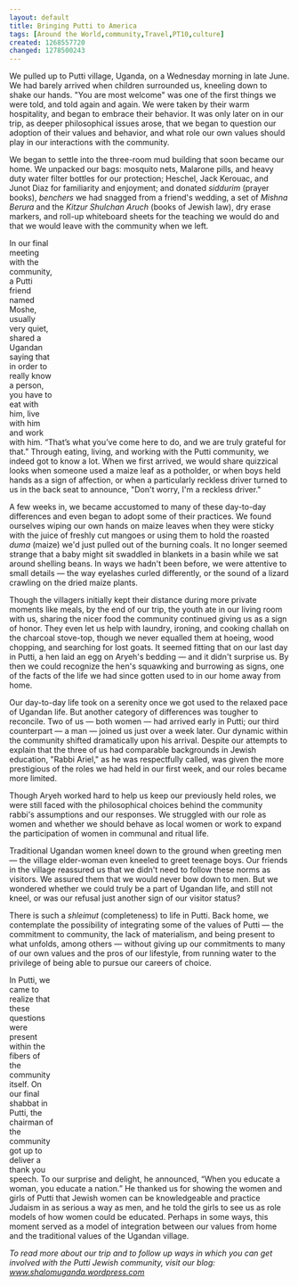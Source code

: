```yaml
---
layout: default
title: Bringing Putti to America
tags: [Around the World,community,Travel,PT10,culture]
created: 1268557720
changed: 1278500243
---
```

<p>We pulled up to Putti village, Uganda, on a Wednesday morning in late June.  We had barely arrived when children surrounded us, kneeling down to shake our hands.  &quot;You are most welcome&quot; was one of the first things we were told, and told again and again.  We were taken by their warm hospitality, and began to embrace their behavior. It was only later on in our trip, as deeper philosophical issues arose, that we began to question our adoption of their values and behavior, and what role our own values should play in our interactions with the community.</p>
<p>We began to settle into the three-room mud building that soon became our home. We unpacked our bags: mosquito nets, Malarone pills, and heavy duty water filter bottles for our protection; Heschel, Jack Kerouac, and Junot Diaz for familiarity and enjoyment; and donated <em>siddurim </em>(prayer books), <em>benchers </em>we had snagged from a friend's wedding, a set of <em>Mishna Berura</em> and the <em>Kitzur Shulchan Aruch</em> (books of Jewish law), dry erase markers, and roll-up whiteboard sheets for the teaching we would do and that we would leave with the community when we left.</p>
<object width="425" height="344" align="right">
<param name="movie" value="http://www.youtube.com/v/m7WYOFaYylw&amp;hl=en_US&amp;fs=1&amp;" />
<param name="allowFullScreen" value="true" />
<param name="allowscriptaccess" value="always" /><embed src="http://www.youtube.com/v/m7WYOFaYylw&amp;hl=en_US&amp;fs=1&amp;" type="application/x-shockwave-flash" allowscriptaccess="always" allowfullscreen="true" width="425" height="344"></embed></object>
<p>In our final meeting with the community, a Putti friend named Moshe, usually very quiet, shared a Ugandan saying that in order to really know a person, you have to eat with him, live with him and work with him. &ldquo;That&rsquo;s what you&rsquo;ve come here to do, and we are truly grateful for that.&rdquo;  Through eating, living, and working with the Putti community, we indeed got to know a lot.  When we first arrived, we would share quizzical looks when someone used a maize leaf as a potholder, or when boys held hands as a sign of affection, or when a particularly reckless driver turned to us in the back seat to announce, &quot;Don't worry, I'm a reckless driver.&quot;</p>
<p>A few weeks in, we became accustomed to many of these day-to-day differences and even began to adopt some of their practices.  We found ourselves wiping our own hands on maize leaves when they were sticky with the juice of freshly cut mangoes or using them to hold the roasted <em>duma </em>(maize) we'd just pulled out of the burning coals.  It no longer seemed strange that a baby might sit swaddled in blankets in a basin while we sat around shelling beans.  In ways we hadn't been before, we were attentive to small details&nbsp;&mdash;&nbsp;the way eyelashes curled differently, or the sound of a lizard crawling on the dried maize plants.</p>
<p>Though the villagers initially kept their distance during more private moments like meals, by the end of our trip, the youth ate in our living room with us, sharing the nicer food the community continued giving us as a sign of honor.  They even let us help with laundry, ironing, and cooking challah on the charcoal stove-top, though we never equalled them at hoeing, wood chopping, and searching for lost goats.  It seemed fitting that on our last day in Putti, a hen laid an egg on Aryeh's bedding &mdash; and it didn't surprise us.  By then we could recognize the hen's squawking and burrowing as signs, one of the facts of the life we had since gotten used to in our home away from home.</p>
<p>Our day-to-day life took on a serenity once we got used to the relaxed pace of Ugandan life.  But another category of differences was tougher to reconcile. Two of us &mdash; both women &mdash; had arrived early in Putti; our third counterpart &mdash; a man &mdash; joined us just over a week later.  Our dynamic within the community shifted dramatically upon his arrival.  Despite our attempts to explain that the three of us had comparable backgrounds in Jewish education, &quot;Rabbi Ariel,&quot; as he was respectfully called, was given the more prestigious of the roles we had held in our first week, and our roles became more limited.</p>
<p>Though Aryeh worked hard to help us keep our previously held roles, we were still faced with the philosophical choices behind the community rabbi's assumptions and our responses.  We struggled with our role as women and whether we should behave as local women or work to expand the participation of women in communal and ritual life.</p>
<p>Traditional Ugandan women kneel down to the ground when greeting men &mdash; the village elder-woman even kneeled to greet teenage boys.  Our friends in the village reassured us  that we didn't need to follow these norms as visitors.  We assured them that we would never bow down to men.  But we wondered whether we could truly be a part of Ugandan life, and still not kneel, or was our refusal just another sign of our visitor status?</p>
<p>There is such a <em>shleimut</em> (completeness) to life in Putti.  Back home, we contemplate the possibility of integrating some of the values of Putti &mdash; the commitment to community, the lack of materialism, and being present to what unfolds, among others &mdash; without giving up our commitments to many of our own values and the pros of our lifestyle, from running water to the privilege of being able to pursue our careers of choice.</p>
<object width="425" height="344" align="right">
<param name="movie" value="http://www.youtube.com/v/lJMkC0RKvGk&amp;hl=en_US&amp;fs=1&amp;" />
<param name="allowFullScreen" value="true" />
<param name="allowscriptaccess" value="always" /><embed src="http://www.youtube.com/v/lJMkC0RKvGk&amp;hl=en_US&amp;fs=1&amp;" type="application/x-shockwave-flash" allowscriptaccess="always" allowfullscreen="true" width="425" height="344"></embed></object>
<p>In Putti, we came to realize that these questions were present within the fibers of the community itself.  On our final shabbat in Putti, the chairman of the community got up to deliver a thank you speech.  To our surprise and delight, he announced, &ldquo;When you educate a woman, you educate a nation.&rdquo;  He thanked us for showing the women and girls of Putti that Jewish women can be knowledgeable and practice Judaism in as serious a way as men, and he told the girls to see us as role models of how women could be educated.  Perhaps in some ways, this moment served as a model of integration between our values from home and the traditional values of the Ugandan village.</p>
<p><em>To read more about our trip and to follow up ways in which you can get involved with the Putti Jewish community, visit our blog: </em><a href="http://www.shalomuganda.wordpress.com"><em>www.shalomuganda.wordpress.com</em></a></p>